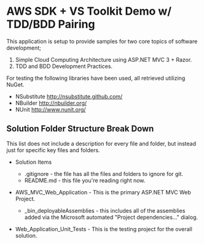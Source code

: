 AWS SDK + VS Toolkit Demo w/ TDD/BDD Pairing
============================================

This application is setup to provide samples for two core topics of software development;

 1. Simple Cloud Computing Architecture using ASP.NET MVC 3 + Razor.
 2. TDD and BDD Development Practices.

For testing the following libraries have been used, all retrieved utilizing NuGet.

- NSubstitute http://nsubstitute.github.com/
- NBuilder http://nbuilder.org/
- NUnit http://www.nunit.org/

Solution Folder Structure Break Down
------------------------------------

This list does not include a description for every file and folder, but instead just for specific key files and folders.

* Solution Items
  * .gitignore - the file has all the files and folders to ignore for git.
  * README.md - this file you're reading right now.
* AWS_MVC_Web_Application - This is the primary ASP.NET MVC Web Project.
  * _bin_deployableAssemblies - this includes all of the assemblies added via the Microsoft automated "Project dependencies..." dialog.

* Web_Application_Unit_Tests - This is the testing project for the overall solution.